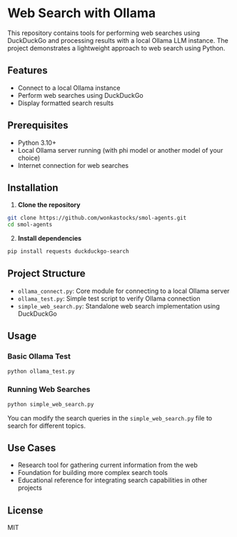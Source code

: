 # Web Search with Ollama

This repository contains tools for performing web searches using DuckDuckGo and processing results with a local Ollama LLM instance. The project demonstrates a lightweight approach to web search using Python.

## Features

- Connect to a local Ollama instance
- Perform web searches using DuckDuckGo
- Display formatted search results

## Prerequisites

- Python 3.10+
- Local Ollama server running (with phi model or another model of your choice)
- Internet connection for web searches

## Installation

1. **Clone the repository**

```bash
git clone https://github.com/wonkastocks/smol-agents.git
cd smol-agents
```

2. **Install dependencies**

```bash
pip install requests duckduckgo-search
```

## Project Structure

- `ollama_connect.py`: Core module for connecting to a local Ollama server
- `ollama_test.py`: Simple test script to verify Ollama connection
- `simple_web_search.py`: Standalone web search implementation using DuckDuckGo

## Usage

### Basic Ollama Test

```bash
python ollama_test.py
```

### Running Web Searches

```bash
python simple_web_search.py
```

You can modify the search queries in the `simple_web_search.py` file to search for different topics.

## Use Cases

- Research tool for gathering current information from the web
- Foundation for building more complex search tools
- Educational reference for integrating search capabilities in other projects

## License

MIT
